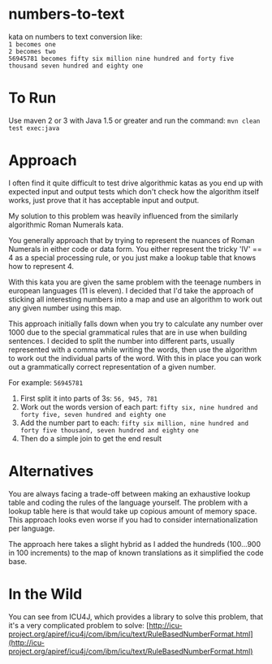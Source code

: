 numbers-to-text
===============

kata on numbers to text conversion like:  
`1 becomes one`  
`2 becomes two`  
`56945781 becomes fifty six million nine hundred and forty five thousand seven hundred and eighty one`

To Run
======

Use maven 2 or 3 with Java 1.5 or greater and run the command: `mvn clean test exec:java`

Approach
========

I often find it quite difficult to test drive algorithmic katas as you end up with expected input and output tests which don't check how the algorithm itself works, just prove that it has acceptable input and output.

My solution to this problem was heavily influenced from the similarly algorithmic Roman Numerals kata.

You generally approach that by trying to represent the nuances of Roman Numerals in either code or data form. You either represent the tricky 'IV' == 4 as a special processing rule, or you just make a lookup table that knows how to represent 4.

With this kata you are given the same problem with the teenage numbers in european languages (11 is eleven).  I decided that I'd take the approach of sticking all interesting numbers into a map and use an algorithm to work out any given number using this map.

This approach initially falls down when you try to calculate any number over 1000 due to the special grammatical rules that are in use when building sentences.  I decided to split the number into different parts, usually represented with a comma while writing the words, then use the algorithm to work out the individual parts of the word. With this in place you can work out a grammatically correct representation of a given number.

For example: `56945781`  
1. First split it into parts of 3s: `56, 945, 781`  
2. Work out the words version of each part: `fifty six, nine hundred and forty five, seven hundred and eighty one`  
3. Add the number part to each: `fifty six million, nine hundred and forty five thousand, seven hundred and eighty one`  
4. Then do a simple join to get the end result

Alternatives
============

You are always facing a trade-off between making an exhaustive lookup table and coding the rules of the language yourself.  The problem with a lookup table here is that would take up copious amount of memory space.  This approach looks even worse if you had to consider internationalization per language.

The approach here takes a slight hybrid as I added the hundreds (100...900 in 100 increments) to the map of known translations as it simplified the code base.

In the Wild
===========

You can see from ICU4J, which provides a library to solve this problem, that it's a very complicated problem to solve:
[http://icu-project.org/apiref/icu4j/com/ibm/icu/text/RuleBasedNumberFormat.html](http://icu-project.org/apiref/icu4j/com/ibm/icu/text/RuleBasedNumberFormat.html)
